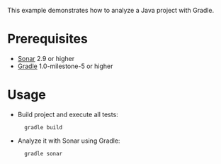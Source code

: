 This example demonstrates how to analyze a Java project with Gradle.

Prerequisites
=============
* [Sonar](http://www.sonarsource.org/downloads/) 2.9 or higher
* [Gradle](http://www.gradle.org/) 1.0-milestone-5 or higher

Usage
======
* Build project and execute all tests:

        gradle build

* Analyze it with Sonar using Gradle:

        gradle sonar

